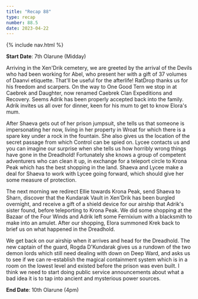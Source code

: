 ```yaml
---
title: "Recap 88"
type: recap
number: 88.5
date: 2023-04-22
---
```


{% include nav.html %}

**Start Date**: 7th Olarune (Midday)

Arriving in the Xen'Drik cemetery, we are greeted by the arrival of the Devils who had been working for Abel, who present her with a gift of 37 volumes of Daanvi etiquette. That'll be useful for the afterlife! RatDrop thanks us for his freedom and scarpers. On the way to One Good Tern we stop in at Caebrek and Daughter, now renamed Caebrek Clan Expeditions and Recovery. Seems Adrik has been properly accepted back into the family. Adrik invites us all over for dinner, keen for his mum to get to know Elora's mum.

After Shaeva gets out of her prison jumpsuit, she tells us that someone is impersonating her now, living in her property in Wroat for which there is a spare key under a rock in the fountain. She also gives us the location of the secret passage from which Control can be spied on. Lycee contacts us and you can imagine our surprise when she tells us how horribly wrong things have gone in the Dreadhold! Fortunately she knows a group of competent adventurers who can clean it up, in exchange for a teleport circle to Krona Peak which has the best shopping in the land. Shaeva and Lycee make a deal for Shaeva to work with Lycee going forward, which should give her some measure of protection.

The next morning we redirect Ellie towards Krona Peak, send Shaeva to Sharn, discover that the Kundarak Vault in Xen'Drik has been burgled overnight, and receive a gift of a shield device for our airship that Adrik's sister found, before teleporting to Krona Peak. We did some shopping at the Bazaar of the Four Winds and Adrik left some Fernixium with a blacksmith to make into an amulet. After our shopping, Elora summoned Krek back to brief us on what happened in the Dreadhold.

We get back on our airship when it arrives and head for the Dreadhold. The new captain of the guard, Rogda D'Kundarak gives us a rundown of the two demon lords which still need dealing with down on Deep Ward, and asks us to see if we can re-establish the magical containment system which is in a room on the lowest level and existed before the prison was even built. I think we need to start doing public service announcements about what a bad idea it is to tap into ancient and mysterious power sources.

**End Date**: 10th Olarune (4pm)
